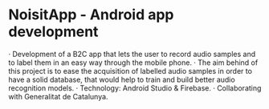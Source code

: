 # NoisitApp - Android app development
· Development of a B2C app that lets the user to record audio samples and to label them in an easy way through the mobile phone.
· The aim behind of this project is to ease the acquisition of labelled audio samples in order to have a solid database, that would help to train and build better audio recognition models.
· Technology: Android Studio & Firebase.
· Collaborating with Generalitat de Catalunya.
